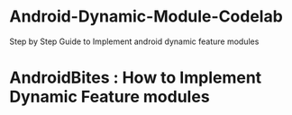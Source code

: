 # Android-Dynamic-Module-Codelab
Step by Step Guide to Implement android dynamic feature modules 


# AndroidBites : How to Implement Dynamic Feature modules


